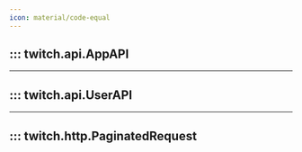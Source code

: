 ```yaml
---
icon: material/code-equal
---
```


## ::: twitch.api.AppAPI

---

## ::: twitch.api.UserAPI


---

## ::: twitch.http.PaginatedRequest

